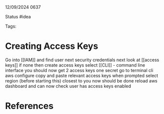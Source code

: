 12/09/2024 0637

Status #idea

Tags:

# Creating Access Keys

Go into [[IAM]] and find user
next security credentials
next look at [[access keys]]
	if none then create access keys
		select [[CLI]] - command line interface
		you should now get 2 access keys one secret 
	go to terminal cli
		aws configure
		copy and paste relevant access keys when prompted
		select region (before starting this) closest to you
now should be done
reload aws dashboard and can now check user has access keys enabled

# References
